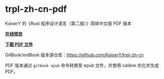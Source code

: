 # trpl-zh-cn-pdf
KaiserY 的《Rust 程序设计语言（第二版）》简体中文版 PDF 版本

[**在线预览**](./Rust%20%E7%A8%8B%E5%BA%8F%E8%AE%BE%E8%AE%A1%E8%AF%AD%E8%A8%80%20%E7%AE%80%E4%BD%93%E4%B8%AD%E6%96%87%E7%89%88.pdf)

[**下载 PDF 文件**](https://github.com/wspl/trpl-zh-cn-pdf/raw/master/Rust%20%E7%A8%8B%E5%BA%8F%E8%AE%BE%E8%AE%A1%E8%AF%AD%E8%A8%80%20%E7%AE%80%E4%BD%93%E4%B8%AD%E6%96%87%E7%89%88.pdf)

GitBook/mdBook 版本源仓库：https://github.com/KaiserY/trpl-zh-cn

PDF 版本通过 `gitbook epub` 命令转换至 epub 文件，并使用 calibre 优化并生成 PDF。
